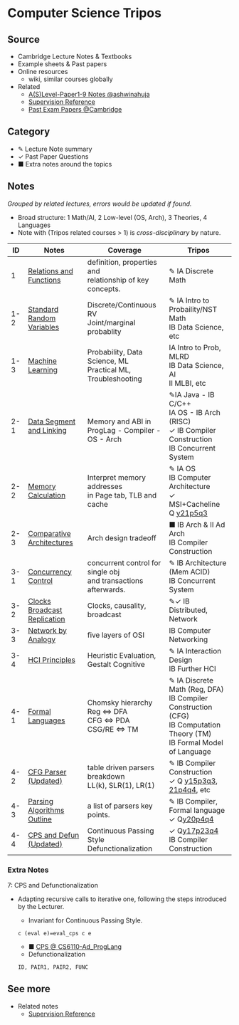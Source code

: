 # Computer Science Tripos

## Source

- Cambridge Lecture Notes & Textbooks
- Example sheets & Past papers
- Online resources
  - wiki, similar courses globally
- Related
  - [A(S)Level-Paper1-9 Notes @ashwinahuja](https://github.com/ashwinahuja/Cambridge-Computer-Science-Tripos-Notes)
  - [Supervision Reference](./Supervision_Reference.html)
  - [Past Exam Papers @Cambridge](https://www.cl.cam.ac.uk/teaching/exams/pastpapers/)

## Category

- ✎ Lecture Note summary
- ✓ Past Paper Questions
- ■ Extra notes around the topics

## Notes

*Grouped by related lectures, errors would be updated if found.*

- Broad structure: 1 Math/AI, 2 Low-level (OS, Arch), 3 Theories, 4 Languages
- Note with (Tripos related courses > 1) is *cross-disciplinary* by nature.

| ID  | Notes                                                                         | Coverage                                                              | Tripos                                                                                                                                                                                       |
| --- | ----------------------------------------------------------------------------- | --------------------------------------------------------------------- | -------------------------------------------------------------------------------------------------------------------------------------------------------------------------------------------- |
| 1   | [Relations and Functions](./Note/Relation_Function.pdf)                          | definition, properties and<br />relationship of key concepts.         | ✎ IA Discrete Math                                                                                                                                                                          |
| 1-2 | [Standard Random Variables](./Note/Standard%20Random%20Variables.pdf)            | Discrete/Continuous RV<br />Joint/marginal probablity                 | ✎ IA Intro to Probaility/NST Math<br />IB Data Science, etc                                                                                                                                 |
| 1-3 | [Machine Learning](https://peterhuistyping.github.io/Machine_Learning_Guidance/) | Probability, Data Science, ML<br />Practical ML, Troubleshooting      | IA Intro to Prob, MLRD<br />IB Data Science, AI<br />II MLBI, etc                                                                                                                            |
| 2-1 | [Data Segment and Linking](./Note/Data%20Segment%20and%20Linking.pdf)            | <br />Memory and ABI in<br />ProgLag - Compiler - OS - Arch           | ✎IA Java - IB C/C++<br />IA OS - IB Arch (RISC)<br />✓ IB Compiler Construction<br />IB Concurrent System                                                                                  |
| 2-2 | [Memory Calculation](./Note/Memory%20Calculation.pdf)                            | Interpret memory addresses<br />in Page tab, TLB and cache            | ✎ IA OS<br />IB Computer Architecture<br />✓ MSI+Cacheline Q [y21p5q3](https://www.cl.cam.ac.uk/teaching/exams/pastpapers/y2021p5q3.pdf)                                                     |
| 2-3 | [Comparative Architectures](./Note/Comparative%20Architectures.pdf)              | Arch design tradeoff                                                  | ■ IB Arch & II Ad Arch<br />IB Compiler Construction                                                                                                                                        |
| 3-1 | [Concurrency Control](./Note/Concurrency%20Control.pdf)                          | concurrent control for single obj<br /> and transactions afterwards. | ✎ IB Architecture (Mem ACID)<br />IB Concurrent System                                                                                                                                      |
| 3-2 | [Clocks Broadcast Replication](./Note/Clocks%20Broadcast%20Replication.pdf)      | Clocks, causality, broadcast                                          | ✎✓ IB Distributed, Network                                                                                                                                                                 |
| 3-3 | [Network by Analogy](./Note/Network%20by%20Analogy.pdf)                          | five layers of OSI                                                    | IB Computer Networking                                                                                                                                                                       |
| 3-4 | [HCI Principles](./Note/HCI.pdf)                                                 | Heuristic Evaluation,<br />  Gestalt Cognitive                        | ✎ IA Interaction Design<br />IB Further HCI                                                                                                                                                |
| 4-1 | [Formal Languages](./Note/Formal%20Languages.pdf)                                | Chomsky hierarchy<br />Reg ⇔ DFA<br />CFG ⇔ PDA<br />CSG/RE ⇔ TM  | ✎ IA Discrete Math (Reg, DFA)<br />IB Compiler Construction (CFG)<br />IB Computation Theory (TM)<br />IB Formal Model of Language                                                          |
| 4-2 | [CFG Parser (Updated)](./Note/Parsing.pdf)                                      | table driven parsers breakdown<br />LL(k), SLR(1), LR(1)              | ✎ IB Compiler Construction<br />✓ Q [y15p3q3](https://www.cl.cam.ac.uk/teaching/exams/pastpapers/y2015p3q3.pdf), [21p4q4](https://www.cl.cam.ac.uk/teaching/exams/pastpapers/y2021p4q4.pdf), etc |
| 4-3 | [Parsing Algorithms Outline](./Note/Parsing%20outline.pdf)                       | a list of parsers key points.                                         | ✎ IB Compiler, Formal language<br />   ✓ Q[y20p4q4](https://www.cl.cam.ac.uk/teaching/exams/pastpapers/y2020p4q4.pdf)                                                                         |
| 4-4 | [CPS and Defun (Updated)](./Note/CPS-Defun-y2017p3q4.pdf)                        | Continuous Passing Style<br />Defunctionalization                     | ✓ Q[y17p23q4](https://www.cl.cam.ac.uk/teaching/exams/pastpapers/y2017p23q4.pdf) <br />IB Compiler Construction                                                                               |

### Extra Notes

7: CPS and Defunctionalization

- Adapting recursive calls to iterative one, following the steps introduced by the Lecturer.

  - Invariant for Continuous Passing Style.

  ```
  c (eval e)=eval_cps c e
  ```

  - ■ [CPS @ CS6110-Ad_ProgLang](./Ref/IBCompiler/CPS.pdf)
  - Defunctionalization

  ```
  ID, PAIR1, PAIR2, FUNC
  ```

## See more

- Related notes
  - [Supervision Reference](./Supervision_Reference.md)
